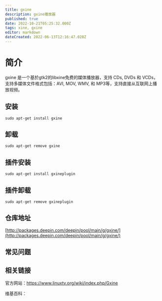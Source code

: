 ```yaml
---
title: gxine
description: gxine播放器
published: true
date: 2022-10-21T05:25:32.000Z
tags: xine, gxine
editor: markdown
dateCreated: 2022-06-13T12:16:47.028Z
---
```


# 简介

gxine 是一个基於gtk2的libxine免费的媒体播放器，支持 CDs, DVDs 和 VCDs，支持多媒体文件格式包括：AVI, MOV, WMV, 和 MP3等，支持直接从互联网上播放视频。

## 安装

`sudo apt-get install gxine`

## 卸载

`sudo apt-get remove gxine`

## 插件安装

`sudo apt-get install gxineplugin`

## 插件卸载

`sudo apt-get remove gxineplugin`

## 仓库地址

[http://packages.deepin.com/deepin/pool/main/g/gxine/](http://packages.deepin.com/deepin/pool/main/g/gxine/)

## 常见问题

## 相关链接
官方网站：https://www.linuxtv.org/wiki/index.php/Gxine

维基百科：